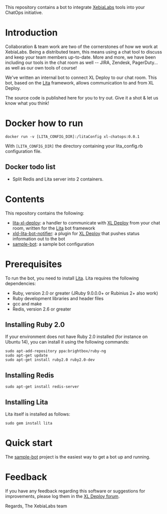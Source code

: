 This repository contains a bot to integrate [XebiaLabs](https://www.xebialabs.com) tools into your ChatOps initiative.

# Introduction

Collaboration & team work are two of the cornerstones of how we work at XebiaLabs. Being a distributed team, this means using a chat tool to discuss and keep your team members up-to-date. More and more, we have been including our tools in the chat room as well -- JIRA, Zendesk, PagerDuty... as well as our own tools of course!

We've written an internal bot to connect XL Deploy to our chat room. This bot, based on the [Lita](http://www.lita.io) framework, allows communication to and from XL Deploy.

The source code is published here for you to try out. Give it a shot & let us know what you think!

# Docker how to run

```
docker run -v [LITA_CONFIG_DIR]:/litaConfig xl-chatops:0.0.1
```

With `[LITA_CONFIG_DIR]` the directory containing your lita_config.rb configuration file.

## Docker todo list

* Split Redis and Lita server into 2 containers.


# Contents

This repository contains the following:

* [lita-xl-deploy](lita-xl-deploy): a handler to communicate with [XL Deploy](https://www.xebialabs.com/products/xl-deploy) from your chat room, written for the [Lita](http://www.lita.io) bot framework
* [xld-lita-bot-notifier](xld-lita-bot-notifier): a plugin for [XL Deploy](https://www.xebialabs.com/products/xl-deploy) that pushes status information out to the bot
* [sample-bot](sample-bot): a sample bot configuration

# Prerequisites

To run the bot, you need to install [Lita](https://docs.lita.io/getting-started/). Lita requires the following dependencies:

* Ruby, version 2.0 or greater (JRuby 9.0.0.0+ or Rubinius 2+ also work)
* Ruby development libraries and header files
* gcc and make
* Redis, version 2.6 or greater

## Installing Ruby 2.0

If your environment does not have Ruby 2.0 installed (for instance on Ubuntu 14), you can install it using the following commands:

```
sudo apt-add-repository ppa:brightbox/ruby-ng
sudo apt-get update
sudo apt-get install ruby2.0 ruby2.0-dev
```

## Installing Redis

```
sudo apt-get install redis-server
```

## Installing Lita

Lita itself is installed as follows:

```
sudo gem install lita
```

# Quick start

The [sample-bot](sample-bot) project is the easiest way to get a bot up and running.

# Feedback

If you have any feedback regarding this software or suggestions for improvements, please log them in the [XL Deploy forum](https://support.xebialabs.com/hc/en-us/community/topics/200267485-XL-Deploy).

Regards,
The XebiaLabs team
